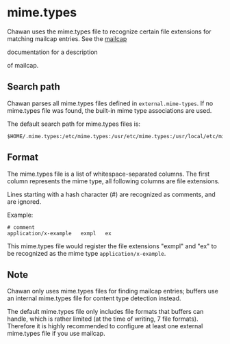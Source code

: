 <!-- MANON
% cha-config(5) | MIME type detection in Chawan
MANOFF -->

# mime.types

Chawan uses the mime.types file to recognize certain file extensions for
matching mailcap entries. See the <!-- MANOFF -->[mailcap](mailcap.md)<!-- MANON -->
<!-- MANON **cha-mailcap**(5) MANOFF --> documentation for a description
of mailcap.

## Search path

Chawan parses all mime.types files defined in `external.mime-types`. If no
mime.types file was found, the built-in mime type associations are used.

The default search path for mime.types files is:

```
$HOME/.mime.types:/etc/mime.types:/usr/etc/mime.types:/usr/local/etc/mime.types
```

## Format

The mime.types file is a list of whitespace-separated columns. The first
column represents the mime type, all following columns are file extensions.

Lines starting with a hash character (#) are recognized as comments, and
are ignored.

Example:

```
# comment
application/x-example	exmpl	ex
```

This mime.types file would register the file extensions "exmpl" and "ex"
to be recognized as the mime type `application/x-example`.

## Note

Chawan only uses mime.types files for finding mailcap entries; buffers use an
internal mime.types file for content type detection instead.

The default mime.types file only includes file formats that buffers can handle,
which is rather limited (at the time of writing, 7 file formats). Therefore it
is highly recommended to configure at least one external mime.types file if you
use mailcap.

<!-- MANON
## See also

**cha**(1)
MANOFF -->
